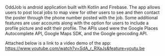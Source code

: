 OddJob is android application built with Kotlin and Firebase. The app allows users to post local jobs to map view for other users to see and then contact the poster through the phone number posted with the job. Some additional features are user accounts along with the option for users to include a profile picture and edit their profile. The APIs used were the Google Places Autocomplete API, Google Maps SDK, and the Google geocoding API.

Attached below is a link to a video demo of the app:
https://www.youtube.com/watch?v=SdA_r_RXaJs&feature=youtu.be
